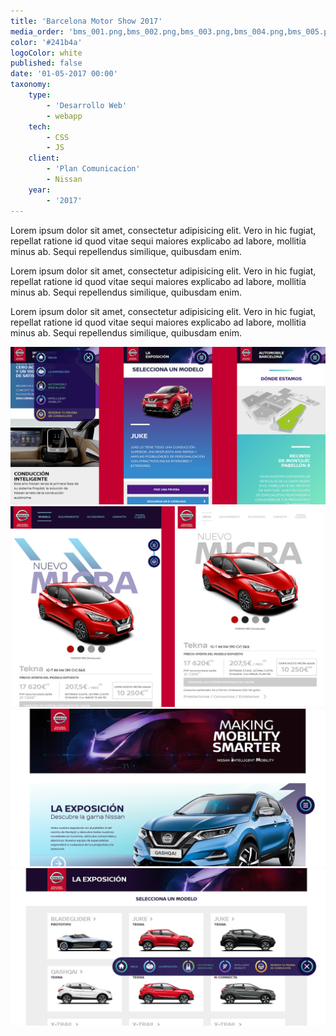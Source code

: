 ```yaml
---
title: 'Barcelona Motor Show 2017'
media_order: 'bms_001.png,bms_002.png,bms_003.png,bms_004.png,bms_005.png'
color: '#241b4a'
logoColor: white
published: false
date: '01-05-2017 00:00'
taxonomy:
    type:
        - 'Desarrollo Web'
        - webapp
    tech:
        - CSS
        - JS
    client:
        - 'Plan Comunicacion'
        - Nissan
    year:
        - '2017'
---
```


Lorem ipsum dolor sit amet, consectetur adipisicing elit. Vero in hic fugiat, repellat ratione id quod vitae sequi maiores explicabo ad labore, mollitia minus ab. Sequi repellendus similique, quibusdam enim.

Lorem ipsum dolor sit amet, consectetur adipisicing elit. Vero in hic fugiat, repellat ratione id quod vitae sequi maiores explicabo ad labore, mollitia minus ab. Sequi repellendus similique, quibusdam enim.

Lorem ipsum dolor sit amet, consectetur adipisicing elit. Vero in hic fugiat, repellat ratione id quod vitae sequi maiores explicabo ad labore, mollitia minus ab. Sequi repellendus similique, quibusdam enim.

![](bms_002.png)
![](bms_003.png)
![](bms_004.png)
![](bms_005.png)
